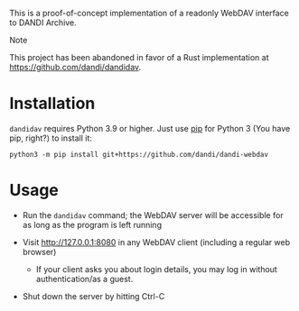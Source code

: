 This is a proof-of-concept implementation of a readonly WebDAV interface to
DANDI Archive.

> [!NOTE]
> This project has been abandoned in favor of a Rust implementation at
> <https://github.com/dandi/dandidav>.

Installation
============
`dandidav` requires Python 3.9 or higher.  Just use [pip](https://pip.pypa.io)
for Python 3 (You have pip, right?) to install it:

    python3 -m pip install git+https://github.com/dandi/dandi-webdav


Usage
=====

- Run the `dandidav` command; the WebDAV server will be accessible for as long
  as the program is left running

- Visit http://127.0.0.1:8080 in any WebDAV client (including a regular web
  browser)

    - If your client asks you about login details, you may log in without
      authentication/as a guest.

- Shut down the server by hitting Ctrl-C
